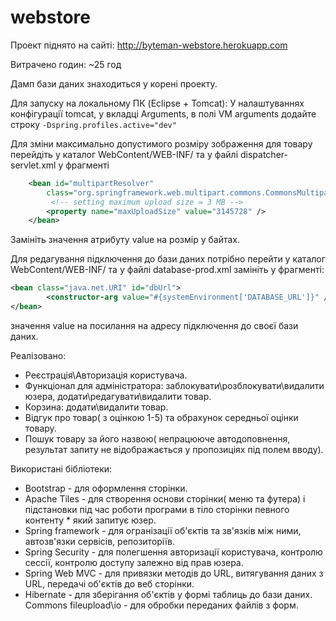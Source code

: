 # webstore

Проект піднято на сайті: http://byteman-webstore.herokuapp.com

Витрачено годин: ~25 год

Дамп бази даних знаходиться у корені проекту.

Для запуску на локальному ПК (Eclipse + Tomcat):
У налаштуваннях конфігурації tomcat, у вкладці Arguments, в полі VM arguments додайте строку ```-Dspring.profiles.active="dev"```

Для зміни максимально допустимого розміру зображення для товару перейдіть у каталог WebContent/WEB-INF/ та у файлі dispatcher-servlet.xml у фрагменті
```xml
	<bean id="multipartResolver"
		class="org.springframework.web.multipart.commons.CommonsMultipartResolver">
		 <!-- setting maximum upload size = 3 MB -->
		<property name="maxUploadSize" value="3145728" /> 
	</bean>
```	
Замініть значення атрибуту value на розмір у байтах.

Для редагування підключення до бази даних потрібно перейти у каталог WebContent/WEB-INF/ та у файлі database-prod.xml замініть у фрагменті:
```xml
<bean class="java.net.URI" id="dbUrl">
		<constructor-arg value="#{systemEnvironment['DATABASE_URL']}" />
</bean>
```
значення value на посилання на адресу підключення до своєї бази даних.


Реалізовано: 
* Реєстрація\Авторизація користувача.
* Функціонал для адміністратора: заблокувати\розблокувати\видалити юзера, додати\редагувати\видалити товар.
* Корзина: додати\видалити товар.
* Відгук про товар( з оцінкою 1-5) та обрахунок середньої оцінки товару.
* Пошук товару за його назвою( непрацююче автодоповнення, результат запиту не відображається у пропозиціях під полем вводу).

Використані бібліотеки:
* Bootstrap - для оформлення сторінки.
* Apache Tiles - для створення основи сторінки( меню та футера) і підстановки під час роботи програми в тіло сторінки певного контенту * який запитує юзер.
* Spring framework - для огранізації об'єктів та зв'язків між ними, автозв'язки сервісів, репозиторіїв.
* Spring Security - для полегшення авторизації користувача, контролю сессії, контролю доступу залежно від прав юзера.
* Spring Web MVC - для привязки методів до URL, витягування даних з URL, передачі об'єктів до веб сторінки.
* Hibernate - для зберігання об'єктів у формі таблиць до бази даних.
Commons fileupload\io - для обробки переданих файлів з форм.
